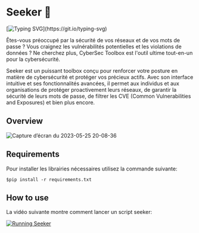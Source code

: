 # Seeker 🔭
[![Typing SVG](https://readme-typing-svg.herokuapp.com?font=Fira+Code&pause=1000&width=435&lines=Explorez%2C+Prot%C3%A9gez%2C+Dominez+!)](https://git.io/typing-svg)

Êtes-vous préoccupé par la sécurité de vos réseaux et de vos mots de passe ? Vous craignez les vulnérabilités potentielles et les violations de données ? Ne cherchez plus, CyberSec Toolbox est l'outil ultime tout-en-un pour la cybersécurité.

Seeker est un puissant toolbox conçu pour renforcer votre posture en matière de cybersécurité et protéger vos précieux actifs. Avec son interface intuitive et ses fonctionnalités avancées, il permet aux individus et aux organisations de protéger proactivement leurs réseaux, de garantir la sécurité de leurs mots de passe, de filtrer les CVE (Common Vulnerabilities and Exposures) et bien plus encore.

Overview
---
![Capture d’écran du 2023-05-25 20-08-36](https://github.com/GarciaSanchezAndres/Seeker/assets/82510284/191fc80b-6b0c-4629-be6d-0c94ea72a92c)


Requirements
---
Pour installer les librairies nécessaires utilisez la commande suivante:
```
$pip install -r requirements.txt
```
How to use
---
La vidéo suivante montre comment lancer un script seeker:

[![Running Seeker](https://img.youtube.com/vi/k1qict_sfxo/0.jpg)](https://www.youtube.com/watch?v=k1qict_sfxo)
 
